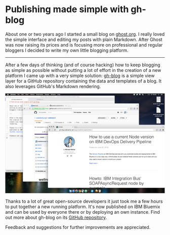 # Publishing made simple with gh-blog

About one or two years ago I started a small blog on [ghost.org](https://ghost.org). I really loved the simple interface and editing my posts with plain Markdown. After Ghost was now raising its prices and is focusing more on professional and regular bloggers I decided to write my own little blogging platform.

---

After a few days of thinking (and of course hacking) how to keep blogging as simple as possible without putting a lot of effort in the creation of a new platform I came up with a very simple solution: [gh-blog](https://github.com/cokeSchlumpf/gh-blog) is a simple view layer for a GitHub repository containing the data and templates of a blog. It also leverages GitHub's Markdown rendering.

![Build Job configuration](https://raw.githubusercontent.com/cokeSchlumpf/rethink-it/master/images/2016-06-03_gh-blog.png)

Thanks to a lot of great open-source developers it just took me a few hours to put together a new running platform. It's now published on IBM Bluemix and can be used by everyone there or by deploying an own instance. Find out more about gh-blog on its [GitHub repository](https://github.com/cokeSchlumpf/gh-blog).

Feedback and suggestions for further improvements are appreciated.
